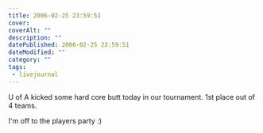 ```yaml
---
title: 2006-02-25 23:59:51
cover: 
coverAlt: ""
description: ""
datePublished: 2006-02-25 23:59:51
dateModified: ""
category: ""
tags:
 - livejournal
---
```


U of A kicked some hard core butt today in our tournament. 1st place out of 4 teams.

I'm off to the players party :)
